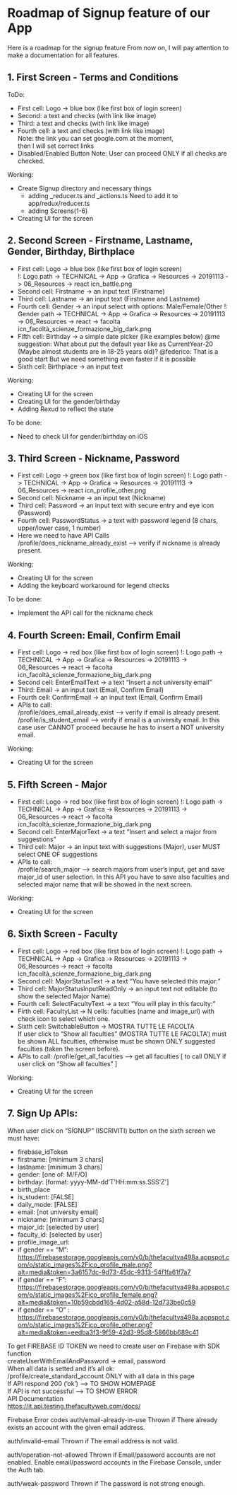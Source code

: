 # Roadmap of Signup feature of our App
Here is a roadmap for the signup feature
From now on, I will pay attention to make a documentation for all features.

## 1. First Screen - Terms and Conditions
ToDo:
- First cell: Logo -> blue box (like first box of login screen)  
- Second: a text and checks (with link like image)   
- Third: a text and checks (with link like image)   
- Fourth cell: a text and checks (with link like image)   
  Note: the link you can set google.com at the moment,  
  then I will set correct links  
- Disabled/Enabled Button
  Note: User can proceed ONLY if all checks are checked.  

Working:
- Create Signup directory and necessary things
  * adding _reducer.ts and _actions.ts
    Need to add it to app/redux/reducer.ts
  * adding Screens(1-6)
- Creating UI for the screen

  


## 2. Second Screen - Firstname, Lastname, Gender, Birthday, Birthplace
- First cell: Logo -> blue box (like first box of login screen)  
  !: Logo path -> TECHNICAL -> App -> Grafica -> Resources -> 20191113 -> 06_Resources -> react
  icn_battle.png
- Second cell: Firstname -> an input text (Firstname)
- Third cell: Lastname -> an input text (Firstname and Lastname)
- Fourth cell: Gender -> an input select with options: Male/Female/Other
  !: Gender path -> TECHNICAL -> App -> Grafica -> Resources -> 20191113 -> 06_Resources -> react -> facolta
  icn_facoltà_scienze_formazione_big_dark.png
- Fifth cell: Birthday -> a simple date picker (like examples below)
  @me suggestion: What about put the default year like as CurrentYear-20 (Maybe almost students are in 18-25 years old)?
  @federico: That is a good start But we need something even faster if it is possible
- Sixth cell: Birthplace -> an input text

Working:
- Creating UI for the screen
- Creating UI for the gender/birthday
- Adding Rexud to reflect the state

To be done:
- Need to check UI for gender/birthday on iOS



## 3. Third Screen - Nickname, Password
- First cell: Logo -> green box (like first box of login screen)
  !: Logo path -> TECHNICAL -> App -> Grafica -> Resources -> 20191113 -> 06_Resources -> react
  icn_profile_other.png
- Second cell: Nickname -> an input text (Nickname)
- Third cell: Password -> an input text with secure entry and eye icon (Password)
- Fourth cell: PasswordStatus -> a text with password legend (8 chars, upper/lower case, 1 number)
- Here we need to have API Calls  
  /profile/does_nickname_already_exist —> verify if nickname is already present.

Working:
- Creating UI for the screen
- Adding the keyboard workaround for legend checks  

To be done:
- Implement the API call for the nickname check

## 4. Fourth Screen: Email, Confirm Email
- First cell: Logo -> red box (like first box of login screen)
  !: Logo path -> TECHNICAL -> App -> Grafica -> Resources -> 20191113 -> 06_Resources -> react -> facolta
  icn_facoltà_scienze_formazione_big_dark.png
- Second cell: EnterEmailText -> a text “Insert a not university email”
- Third: Email -> an input text (Email, Confirm Email)
- Fourth cell: ConfirmEmail -> an input text (Email, Confirm Email)
- APIs to call:  
    /profile/does_email_already_exist —> verify if email is already present.
    /profile/is_student_email —> verify if email is a university email. In this case user
    CANNOT proceed because he has to insert a NOT university email.


Working:
- Creating UI for the screen



## 5. Fifth Screen - Major
- First cell: Logo -> red box (like first box of login screen)
  !: Logo path -> TECHNICAL -> App -> Grafica -> Resources -> 20191113 -> 06_Resources -> react -> facolta
  icn_facoltà_scienze_formazione_big_dark.png
- Second cell: EnterMajorText -> a text “Insert and select a major from suggestions”
- Third cell: Major -> an input text with suggestions (Major), user MUST select ONE OF suggestions
- APIs to call:  
    /profile/search_major —> search majors from user’s input, get and save major_id
    of user selection. In this API you have to save also faculties and selected major
    name that will be showed in the next screen.


Working:
- Creating UI for the screen



## 6. Sixth Screen - Faculty
- First cell: Logo -> red box (like first box of login screen)
  !: Logo path -> TECHNICAL -> App -> Grafica -> Resources -> 20191113 -> 06_Resources -> react -> facolta
  icn_facoltà_scienze_formazione_big_dark.png
- Second cell: MajorStatusText -> a text “You have selected this major:”
- Third cell: MajorStatusInputReadOnly -> an input text not editable (to show the selected Major Name)
- Fourth cell: SelectFacultyText -> a text “You will play in this faculty:”
- Firth cell: FacultyList -> N cells: faculties (name and image_url) with check icon to select which one.
- Sixth cell: SwitchableButton -> MOSTRA TUTTE LE FACOLTA  
  If user click to “Show all faculties” (MOSTRA TUTTE LE FACOLTA’) must be shown ALL faculties,
  otherwise must be shown ONLY suggested faculties (taken the screen before).
- APIs to call:
    /profile/get_all_faculties —> get all faculties
    [ to call ONLY if user click on “Show all faculties” ]


Working:
- Creating UI for the screen



## 7. Sign Up APIs:
When user click on “SIGNUP” (ISCRIVITI) button on the sixth screen we must have:
- firebase_idToken
- firstname: [minimum 3 chars]
- lastname: [minimum 3 chars]
- gender: [one of: M/F/O]
- birthday: [format: yyyy-MM-dd’T’HH:mm:ss.SSS’Z']
- birth_place
- is_student: [FALSE]
- daily_mode: [FALSE]
- email: [not university email]
- nickname: [minimum 3 chars]
- major_id: [selected by user]
- faculty_id: [selected by user]
- profile_image_url:
- if gender == “M”: https://firebasestorage.googleapis.com/v0/b/thefacultya498a.appspot.com/o/static_images%2Fico_profile_male.png?alt=media&token=3a6157dc-9d73-45dc-9313-54f1fa61f7a7
- if gender == “F”: https://firebasestorage.googleapis.com/v0/b/thefacultya498a.appspot.com/o/static_images%2Fico_profile_female.png?alt=media&token=10b59cbdd165-4d02-a58d-12d733be0c59
- if gender == “O” : https://firebasestorage.googleapis.com/v0/b/thefacultya498a.appspot.com/o/static_images%2Fico_profile_other.png?alt=media&token=eedba3f3-9f59-42d3-95d8-5866bb689c41

To get FIREBASE ID TOKEN we need to create user on Firebase with SDK function  
createUserWithEmailAndPassword -> email, password  
When all data is setted and it’s all ok:  
/profile/create_standard_account ONLY with all data in this page  
If API respond 200 (‘ok’) —> TO SHOW HOMEPAGE  
If API is not successful —> TO SHOW ERROR  
API Documentation  
https://it.api.testing.thefacultyweb.com/docs/  



Firebase Error codes
auth/email-already-in-use 
Thrown if There already exists an account with the given email address. 

auth/invalid-email 
Thrown if The email address is not valid. 

auth/operation-not-allowed 
Thrown if Email/password accounts are not enabled. Enable email/password accounts in the Firebase Console, under the Auth tab. 

auth/weak-password 
Thrown if The password is not strong enough. 


